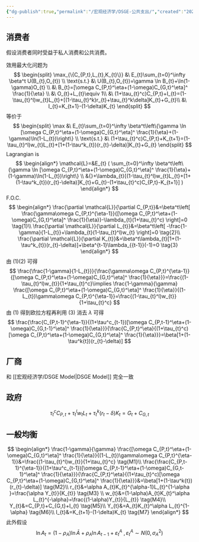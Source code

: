 ```yaml
---
{"dg-publish":true,"permalink":"/宏观经济学/DSGE-公共支出/","created":"2024-10-12T10:25:08.000+08:00","updated":"2025-09-12T18:57:53.490+08:00"}
---
```


## 消费者

假设消费者同时受益于私人消费和公共消费。

效用最大化问题为
$$
\begin{split}
\max_{\{C_{P,t},L_{t},K_{t}\}} &\ E_{t}\sum_{t=0}^\infty \beta^t U(B_{t},O_{t}) \\
\text{s.t.} &\ U(B_{t},O_{t})=\gamma \ln B_{t}+\ln(1-\gamma)O_{t} \\
&\ B_{t}=[\omega C_{P,t}^\eta+(1-\omega)C_{G,t}^\eta]^ \frac{1}{\eta} \\
&\ O_{t}+L_{t}\equiv 1\\
&\ (1+\tau_{t}^c)C_{P,t}+I_{t}=(1-\tau_{t}^l)w_{t}L_{t}+[(1-\tau_{t}^k)r_{t}+\tau_{t}^k\delta]K_{t}+G_{t}\\
&\ I_{t}=K_{t+1}-(1-\delta)K_{t}
\end{split}
$$
等价于
$$
\begin{split}
\max &\ E_{t}\sum_{t=0}^\infty \beta^t\left\{\gamma \ln [\omega C_{P,t}^\eta+(1-\omega)C_{G,t}^\eta]^ \frac{1}{\eta}+(1-\gamma)\ln(1-L_{t})\right\} \\
\text{s.t.} &\ (1+\tau_{t}^c)C_{P,t}+K_{t+1}=(1-\tau_{t}^l)w_{t}L_{t}+[1+(1-\tau^k_{t})(r_{t}-\delta)]K_{t}+G_{t}
\end{split}
$$
Lagrangian is
$$
\begin{align*}
\mathcal{L}=&E_{t} ( \sum_{t=0}^\infty \beta^t\left\{\gamma \ln [\omega C_{P,t}^\eta+(1-\omega)C_{G,t}^\eta]^ \frac{1}{\eta}+(1-\gamma)\ln(1-L_{t})\right\} \\
&{}+\lambda_{t}[(1-\tau_{t}^l)w_{t}L_{t}+[1+(1-\tau^k_{t})(r_{t}-\delta)]K_{t}+G_{t}-(1+\tau_{t}^c)C_{P,t}-K_{t+1}] )
\end{align*}
$$
F.O.C.
$$
\begin{align*}
\frac{\partial \mathcal{L}}{\partial C_{P,t}}&=\beta^t\left[ \frac{\gamma\omega C_{P,t}^{\eta-1}}{[\omega C_{P,t}^\eta+(1-\omega)C_{G,t}^\eta]^ \frac{1}{\eta}}-\lambda_{t}(1+\tau_{t}^c) \right]=0 \tag{1}\\
\frac{\partial \mathcal{L}}{\partial L_{t}}&=\beta^t\left[ -\frac{1-\gamma}{1-L_{t}}+\lambda_{t}(1-\tau_{t}^l)w_{t} \right]=0 \tag{2}\\
\frac{\partial \mathcal{L}}{\partial K_{t}}&=\beta^t\lambda_{t}[1+(1-\tau^k_{t})(r_{t}-\delta)]+\beta^{t-1}\lambda_{{t-1}}(-1)=0 \tag{3}
\end{align*}
$$
由 $(1)(2)$ 可得
$$
\frac{\frac{1-\gamma}{1-L_{t}}}{\frac{\gamma\omega C_{P,t}^{\eta-1}}{[\omega C_{P,t}^\eta+(1-\omega)C_{G,t}^\eta]^ \frac{1}{\eta}}}=\frac{(1-\tau_{t}^l)w_{t}}{1+\tau_{t}^c}\implies \frac{1-\gamma}{\gamma} \frac{[\omega C_{P,t}^\eta+(1-\omega)C_{G,t}^\eta]^ \frac{1}{\eta}}{(1-L_{t})\gamma\omega C_{P,t}^{\eta-1}}=\frac{(1-\tau_{t}^l)w_{t}}{1+\tau_{t}^c}
$$
由 $(1)$ 得到欧拉方程再利用 $(3)$ 消去 $\lambda$ 可得
$$
\frac{\frac{C_{P,t-1}^{\eta-1}}{(1+\tau^c_{t-1})[\omega C_{P,t-1}^\eta+(1-\omega)C_{G,t-1}^\eta]^ \frac{1}{\eta}}}{\frac{C_{P,t}^\eta}{(1+\tau_{t}^c)[\omega C_{P,t}^\eta+(1-\omega)C_{G,t}^\eta]^ \frac{1}{\eta}}}=\beta[1+(1-\tau^k{t})(r_{t}-\delta)]
$$
## 厂商

和 [[宏观经济学/DSGE Model\|DSGE Model]] 完全一致

## 政府

$$
\tau_{t}^cC_{P,t}+\tau_{t}^lw_{t}L_{t}+\tau^k_{t}(r_{t}-\delta)K_{t}=G_{t}+C_{G,t}
$$

## 一般均衡

$$
\begin{align*}
\frac{1-\gamma}{\gamma} \frac{[\omega C_{P,t}^\eta+(1-\omega)C_{G,t}^\eta]^ \frac{1}{\eta}}{(1-L_{t})\gamma\omega C_{P,t}^{\eta-1}}&=\frac{(1-\tau_{t}^l)w_{t}}{1+\tau_{t}^c} \tag{M1}\\
\frac{\frac{C_{P,t-1}^{\eta-1}}{(1+\tau^c_{t-1})[\omega C_{P,t-1}^\eta+(1-\omega)C_{G,t-1}^\eta]^ \frac{1}{\eta}}}{\frac{C_{P,t}^\eta}{(1+\tau_{t}^c)[\omega C_{P,t}^\eta+(1-\omega)C_{G,t}^\eta]^ \frac{1}{\eta}}}&=\beta[1+(1-\tau^k{t})(r_{t}-\delta)] \tag{M2}\\
r_{t}&=\alpha A_{t}K_{t}^{\alpha-1}L_{t}^{1-\alpha }=\frac{\alpha Y_{t}}{K_{t}} \tag{M3} \\
w_{t}&=(1-\alpha)A_{t}K_{t}^\alpha L_{t}^{-\alpha}=\frac{(1-\alpha)Y_{t}}{L_{t}} \tag{M4}\\
Y_{t}&=C_{P,t}+C_{G,t}+I_{t} \tag{M5}\\
Y_{t}&=A_{t}K_{t}^\alpha L_{t}^{1-\alpha} \tag{M6}\\
I_{t}&=K_{t+1}-(1-\delta)K_{t} \tag{M7}
\end{align*}
$$
此外假设
$$
\ln A_{t}=(1-\rho_{A})\ln \bar{A}+\rho_{A}\ln A_{t-1}+\varepsilon_{t}^A\ ,\varepsilon_{t}^A\sim N(0,\sigma_{A}^{2})
$$

